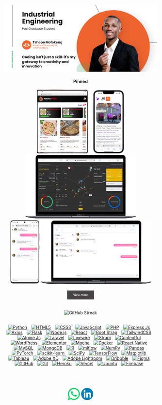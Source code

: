 ![Tshepo's Banner Image](/images/banner.png)
<!-- <h2 align='center'>Tshepo Mofokeng</h2>
<p align='center'><b>Graduate Student at University of Johannesburg, Gauteng</b></p> -->
<div align="center">
  <h4> Pinned</h4>
  <a href="https://mofokengtt21.github.io/pizza-cart-with-api/"><img src="/images/pizza-website.png"  width="170"></a>&nbsp &nbsp
  <a href="https://mofokengtt21.github.io/react-cms-tailwind-project/"><img src="https://github.com/MofokengTT21/react-cms-tailwind-project/blob/main/screenshot.png?raw=true"  width="105.2"></a>
  <a href="https://github.com/MofokengTT21/driver-behavior"><img src="https://github.com/MofokengTT21/driver-behavior/blob/main/screenshot.png?raw=true"  width="365"></a><br>
  <a href="https://github.com/MofokengTT21/livewire-chat"><img src="https://github.com/MofokengTT21/livewire-chat/blob/main/screenshots/phone.png?raw=true"  width="100"></a>
  <a href="https://github.com/MofokengTT21/livewire-chat"><img src="https://github.com/MofokengTT21/livewire-chat/blob/main/screenshots/laptop.png?raw=true"  width="365"></a><br><br>
  <a href="https://github.com/MofokengTT21?tab=repositories"><img src="/images/view-more.png" width="90"></a>
</div>
<div>
</b> <br/>
  <p align="center">
    <img src="https://github-readme-streak-stats.herokuapp.com?user=MofokengTT21&theme=vue&hide_border=true&card_width=496" alt="GitHub Streak" alt="GitHub Stats" /> <br/><br/>
  </p>
</div>

<div align="center">
  <!-- Web Development Badges -->
<a href="#"><img src="https://img.shields.io/badge/Python-FFD43B?style=for-the-badge&logo=python&logoColor=blue" alt="Python" style="margin-right: 10px; height: 20px;"></a>
<a href="#"><img src="https://img.shields.io/badge/html5-%23E34F26.svg?style=for-the-badge&logo=html5&logoColor=white" alt="HTML5" style="margin-right: 10px; height: 20px;"></a>
<a href="#"><img src="https://img.shields.io/badge/css3-%231572B6.svg?style=for-the-badge&logo=css3&logoColor=white" alt="CSS3" style="margin-right: 10px; height: 20px;"></a>
<a href="#"><img src="https://img.shields.io/badge/javascript-%23323330.svg?style=for-the-badge&logo=javascript&logoColor=%23F7DF1E" alt="JavaScript" style="margin-right: 10px; height: 20px;"></a>
<a href="#"><img src="https://img.shields.io/badge/PHP-777BB4?style=for-the-badge&logo=php&logoColor=white" alt="PHP" style="margin-right: 10px; height: 20px;"></a>
<a href="#"><img src="https://img.shields.io/badge/Express%20js-000000?style=for-the-badge&logo=express&logoColor=white" alt="Express Js" style="margin-right: 10px; height: 20px;"></a>
<a href="#"><img src="https://img.shields.io/badge/Flask-000000?style=for-the-badge&logo=flask&logoColor=white" alt="Axios" style="margin-right: 10px; height: 20px;"></a>
<a href="#"><img src="https://img.shields.io/badge/axios-671ddf?&style=for-the-badge&logo=axios&logoColor=white" alt="Flask" style="margin-right: 10px; height: 20px;"></a>
<a href="#"><img src="https://img.shields.io/badge/node.js-6DA55F?style=for-the-badge&logo=node.js&logoColor=white" alt="Node.js" style="margin-right: 10px; height: 20px;"></a>
<!-- Frameworks -->
<a href="#"><img src="https://img.shields.io/badge/React-20232A?style=for-the-badge&logo=react&logoColor=61DAFB" alt="React" style="margin-right: 10px; height: 20px;"></a>
<a href="#"><img src="https://img.shields.io/badge/Bootstrap-563D7C?style=for-the-badge&logo=bootstrap&logoColor=white" alt="Boot Strap" style="margin-right: 10px; height: 20px;"></a>
<a href="#"><img src="https://img.shields.io/badge/Tailwind_CSS-38B2AC?style=for-the-badge&logo=tailwind-css&logoColor=white" alt="TailwindCSS" style="margin-right: 10px; height: 20px;"></a>
<a href="#"><img src="https://img.shields.io/badge/Alpine%20JS-8BC0D0?style=for-the-badge&logo=alpinedotjs&logoColor=black" alt="Alpine Js" style="margin-right: 10px; height: 20px;"></a>
<a href="#"><img src="https://img.shields.io/badge/laravel-FF2D20?style=for-the-badge&logo=laravel&logoColor=white" alt="Laravel" style="margin-right: 10px; height: 20px;"></a>
<a href="#"><img src="https://img.shields.io/badge/livewire-4e56a6?style=for-the-badge&logo=livewire&logoColor=white" alt="Livewire" style="margin-right: 10px; height: 20px;"></a>
<a href="#"><img src="https://img.shields.io/badge/strapi-2F2E8B?style=for-the-badge&logo=strapi&logoColor=white" alt="Strapi" style="margin-right: 10px; height: 20px;"></a>
<a href="#"><img src="https://img.shields.io/badge/contentful-2478CC?style=for-the-badge&logo=contentful&logoColor=white" alt="Contentful" style="margin-right: 10px; height: 20px;"></a>
<a href="#"><img src="https://img.shields.io/badge/wordpress-21759B?style=for-the-badge&logo=wordpress&logoColor=white" alt="WordPress" style="margin-right: 10px; height: 20px;"></a>
<a href="#"><img src="https://img.shields.io/badge/elementor-92003B?style=for-the-badge&logo=elementor&logoColor=white" alt="Elementor" style="margin-right: 10px; height: 20px;"></a>
<a href="#"><img src="https://img.shields.io/badge/Mocha-8D6748?style=for-the-badge&logo=Mocha&logoColor=white" alt="Mocha" style="margin-right: 10px; height: 20px;"></a>
<!-- Containing -->
<a href="#"><img src="https://img.shields.io/badge/Docker-2CA5E0?style=for-the-badge&logo=docker&logoColor=white" alt="Docker" style="margin-right: 10px; height: 20px;"></a>
<!-- Mobile Frameworks -->
<a href="#"><img src="https://img.shields.io/badge/React_Native-20232A?style=for-the-badge&logo=react&logoColor=61DAFB" alt="React Native" style="margin-right: 10px; height: 20px;"></a>
<!-- Database Badges -->
<a href="#"><img src="https://img.shields.io/badge/mysql-4479A1.svg?style=for-the-badge&logo=mysql&logoColor=white" alt="MySQL" style="margin-right: 10px; height: 20px;"></a>
<a href="#"><img src="https://img.shields.io/badge/mongodb-4EA94B?style=for-the-badge&logo=mongodb&logoColor=white" alt="MongoDB" style="margin-right: 10px; height: 20px;"></a>
<!-- Data Science & Machine Learning Badges -->
<a href="#"><img src="https://img.shields.io/badge/r-%23276DC3.svg?style=for-the-badge&logo=r&logoColor=white" alt="R" style="margin-right: 10px; height: 20px;"></a>
<a href="#"><img src="https://img.shields.io/badge/mlflow-%23d9ead3.svg?style=for-the-badge&logo=numpy&logoColor=blue" alt="mlflow" style="margin-right: 10px; height: 20px;"></a>
<a href="#"><img src="https://img.shields.io/badge/numpy-%23013243.svg?style=for-the-badge&logo=numpy&logoColor=white" alt="NumPy" style="margin-right: 10px; height: 20px;"></a>
<a href="#"><img src="https://img.shields.io/badge/pandas-%23150458.svg?style=for-the-badge&logo=pandas&logoColor=white" alt="Pandas" style="margin-right: 10px; height: 20px;"></a>
<a href="#"><img src="https://img.shields.io/badge/pytorch-%23EE4C2C.svg?style=for-the-badge&logo=PyTorch&logoColor=white" alt="PyTorch" style="margin-right: 10px; height: 20px;"></a>
<a href="#"><img src="https://img.shields.io/badge/scikit--learn-%23F7931E.svg?style=for-the-badge&logo=scikit-learn&logoColor=white" alt="scikit-learn" style="margin-right: 10px; height: 20px;"></a>
<a href="#"><img src="https://img.shields.io/badge/scipy-%230C55A5.svg?style=for-the-badge&logo=scipy&logoColor=%white" alt="SciPy" style="margin-right: 10px; height: 20px;"></a>
<a href="#"><img src="https://img.shields.io/badge/tensorflow-%23FF6F00.svg?style=for-the-badge&logo=TensorFlow&logoColor=white" alt="TensorFlow" style="margin-right: 10px; height: 20px;"></a>
<a href="#"><img src="https://img.shields.io/badge/matplotlib-%23ffffff.svg?style=for-the-badge&logo=Matplotlib&logoColor=black" alt="Matplotlib" style="margin-right: 10px; height: 20px;"></a>
<a href="#"><img src="https://img.shields.io/badge/tableau-E97627?style=for-the-badge&logo=Tableau&logoColor=white" alt="Tableau" style="margin-right: 10px; height: 20px;"></a>
<!-- Design & UI/UX Badges -->
<a href="#"><img src="https://img.shields.io/badge/adobe%20xd-470137?style=for-the-badge&logo=Adobe%20XD&logoColor=#FF61F6" alt="Adobe XD" style="margin-right: 10px; height: 20px;"></a>
<a href="#"><img src="https://img.shields.io/badge/adobe%20lightroom-31A8FF.svg?style=for-the-badge&logo=Adobe%20Lightroom&logoColor=white" alt="Adobe Lightroom" style="margin-right: 10px; height: 20px;"></a>
<a href="#"><img src="https://img.shields.io/badge/dribbble-EA4C89?style=for-the-badge&logo=dribbble&logoColor=white" alt="Dribbble" style="margin-right: 10px; height: 20px;"></a>
<a href="#"><img src="https://img.shields.io/badge/figma-%23F24E1E.svg?style=for-the-badge&logo=figma&logoColor=white" alt="Figma" style="margin-right: 10px; height: 20px;"></a>
<!-- Version Control Badges -->
<a href="#"><img src="https://img.shields.io/badge/github-%23121011.svg?style=for-the-badge&logo=github&logoColor=white" alt="GitHub" style="margin-right: 10px; height: 20px;"></a>
<a href="#"><img src="https://img.shields.io/badge/git-%23F05033.svg?style=for-the-badge&logo=git&logoColor=white" alt="Git" style="margin-right: 10px; height: 20px;"></a>
<!-- Hosting Badges -->
<a href="#"><img src="https://img.shields.io/badge/heroku-430098?style=for-the-badge&logo=heroku&logoColor=white" alt="Heroku" style="margin-right: 10px; height: 20px;"></a>
<a href="#"><img src="https://img.shields.io/badge/vercel-000000?style=for-the-badge&logo=vercel&logoColor=white" alt="Vercel" style="margin-right: 10px; height: 20px;"></a>
<!-- Operating systems -->
<a href="#"><img src="https://img.shields.io/badge/Ubuntu-E95420?style=for-the-badge&logo=ubuntu&logoColor=white" alt="Ubuntu" style="margin-right: 10px; height: 20px;"></a>
<!-- Miscellaneous Badges -->
<a href="#"><img src="https://img.shields.io/badge/firebase-a08021?style=for-the-badge&logo=firebase&logoColor=ffcd34" alt="Firebase" style="margin-right: 10px; height: 20px;"></a>

</div>

![]()
---

<div align="center">
  <a href="https://wa.me/qr/OI26QJNBJSEYF1"><img src="/images/whatsapp.png" alt="WhatsApp" width="40px"></a>
  <a href="https://www.linkedin.com/in/mofokengtt21"><img src="/images/linked-in.png" alt="LinkedIn" width="40px"></a>
</div>

